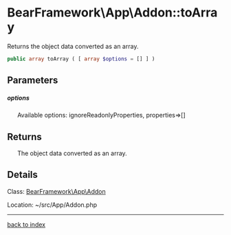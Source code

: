 # BearFramework\App\Addon::toArray

Returns the object data converted as an array.

```php
public array toArray ( [ array $options = [] ] )
```

## Parameters

##### options

&nbsp;&nbsp;&nbsp;&nbsp;&nbsp;&nbsp;Available options: ignoreReadonlyProperties, properties=>[]

## Returns

&nbsp;&nbsp;&nbsp;&nbsp;&nbsp;&nbsp;The object data converted as an array.

## Details

Class: [BearFramework\App\Addon](bearframework.app.addon.class.md)

Location: ~/src/App/Addon.php

---

[back to index](index.md)

